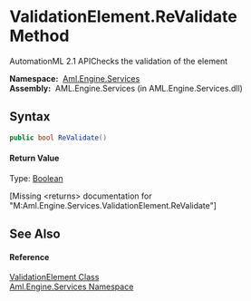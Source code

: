 ValidationElement.ReValidate Method
===================================
AutomationML 2.1 APIChecks the validation of the element

  **Namespace:**  [Aml.Engine.Services][1]  
  **Assembly:**  AML.Engine.Services (in AML.Engine.Services.dll)

Syntax
------

```csharp
public bool ReValidate()
```

#### Return Value
Type: [Boolean][2]  

[Missing &lt;returns> documentation for "M:Aml.Engine.Services.ValidationElement.ReValidate"]


See Also
--------

#### Reference
[ValidationElement Class][3]  
[Aml.Engine.Services Namespace][1]  

[1]: ../README.md
[2]: https://docs.microsoft.com/dotnet/api/system.boolean
[3]: README.md
[4]: https://www.automationml.org
[5]: ../../icons/logoShade.png